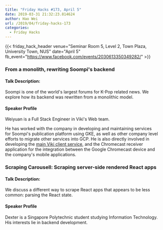 ```yaml
---
title: "Friday Hacks #173, April 5"
date: 2019-03-31 21:32:23.814624
author: Hao Wei
url: /2019/04/friday-hacks-173
categories:
  - Friday Hacks
---
```


{{< friday_hack_header
    venue="Seminar Room 5, Level 2, Town Plaza, University Town, NUS"
    date="April 5"
    fb_event="https://www.facebook.com/events/2030613350349282/" >}}


### From a monolith, rewriting Soompi's backend

#### Talk Description:

Soompi is one of the world's largest forums for K-Pop related news. We explore how its backend was rewritten from a monolithic model.

#### Speaker Profile

Weiyuan is a Full Stack Engineer in Viki's Web team.

He has worked with the company in developing and maintaining services for Soompi's publication platform using GKE, as well as other company level efforts to migrate other services into GCP. He is also directly involved in developing the [main Viki client service](https://www.viki.com/), and the Chromecast receiver application for the integration between the Google Chromecast device and the company's mobile applications.


### Scraping Carousell: Scraping server-side rendered React apps

#### Talk Description:

We discuss a different way to scrape React apps that appears to be less common: parsing the React state.

#### Speaker Profile

Dexter is a Singapore Polytechnic student studying Information Technology. His interests lie in backend development.

